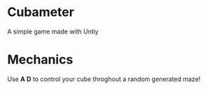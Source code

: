 # Cubameter
A simple game made with Untiy

# Mechanics
Use **A** **D** to control your cube
throghout a random generated maze!
